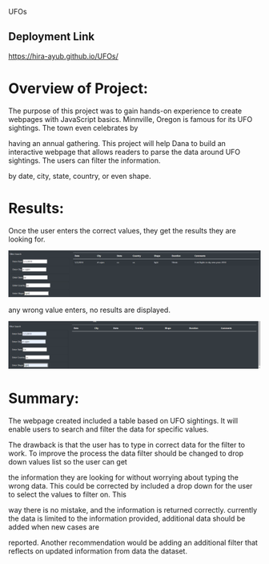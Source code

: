 UFOs
## Deployment Link

https://hira-ayub.github.io/UFOs/

# Overview of Project:

The purpose of this project was to gain hands-on experience to create webpages with JavaScript basics. Minnville, Oregon is famous for its UFO sightings. The town even celebrates by 

having an annual gathering. This project will help Dana to build an interactive webpage that allows readers to parse the data around UFO sightings. The users can filter the information.

by date, city, state, country, or even shape.

# Results:

Once the user enters the correct values, they get the results they are looking for.

![Search_Filter](static/images/Search1.PNG)

any wrong value enters, no results are displayed.

![Search_Filter_Drawback](static/images/Search2.PNG)

# Summary:

The webpage created included a table based on UFO sightings. It will enable users to search and filter the data for specific values. 

The drawback is that the user has to type in correct data for the filter to work. To improve the process the data filter should be changed to drop down values list so the user can get 

the information they are looking for without worrying about typing the wrong data. This could be corrected by included a drop down for the user to select the values to filter on. This 

way there is no mistake, and the information is returned correctly. currently the data is limited to the information provided, additional data should be added when new cases are 

reported. Another recommendation would be adding an additional filter that reflects on updated information from data the dataset.
